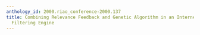 ```yaml
---
anthology_id: 2000.riao_conference-2000.137
title: Combining Relevance Feedback and Genetic Algorithm in an Internet Information
  Filtering Engine
---
```

